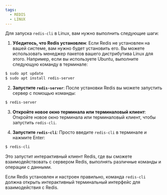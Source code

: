 ```yaml
---
tags:
  - REDIS
  - LINUX
---
```

Для запуска `redis-cli` в Linux, вам нужно выполнить следующие шаги:

1. **Убедитесь, что Redis установлен**: Если Redis не установлен на вашей системе, вам нужно будет установить его. Вы можете использовать менеджер пакетов вашего дистрибутива Linux для этого. Например, если вы используете Ubuntu, выполните следующую команду в терминале:

```bash
$ sudo apt update
$ sudo apt install redis-server
```

2. **Запустите `redis-server`**: После установки Redis вы можете запустить сервер с помощью команды:

```bash
$ redis-server
```

3. **Откройте новое окно терминала или терминаловый клиент**: Откройте новое окно терминала или терминаловый клиент, чтобы запустить `redis-cli`.

4. **Запустите `redis-cli`**: Просто введите `redis-cli` в терминале и нажмите Enter:

```bash
$ redis-cli
```

Это запустит интерактивный клиент Redis, где вы сможете взаимодействовать с сервером Redis, выполнять различные команды и операции с данными.

Если Redis установлен и настроен правильно, команда `redis-cli` должна открыть интерактивный терминальный интерфейс для взаимодействия с Redis.